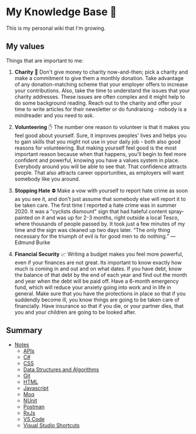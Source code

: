 # My Knowledge Base 🌿

This is my personal wiki that I'm growing.

## My values

Things that are important to me:

1. **Charity** 💸 Don't give money to charity now-and-then; pick a charity and make a commitment to give them a monthly donation. Take advantage of any donation-matching scheme that your employer offers to increase your contributions. Also, take the time to understand the issues that your charity addresses. These issues are often complex and it might help to do some background reading. Reach out to the charity and offer your time to write articles for their newsletter or do fundraising - nobody is a mindreader and you need to ask.

2. **Volunteering** ✋ The number one reason to volunteer is that it makes you feel good about yourself. Sure, it improves peoples' lives and helps you to gain skills that you might not use in your daily job - both also good reasons for volunteering. But making yourself feel good is the most important reason because when that happens, you'll begin to feel more confident and powerful, knowing you have a values system in place. Everybody around you will be able to see that. That confidence attracts people. That also attracts career opportunities, as employers will want somebody like you around.

3. **Stopping Hate** ⛔️ Make a vow with yourself to report hate crime as soon as you see it, and don't just assume that somebody else will report it to be taken care. The first time I reported a hate crime was in summer 2020. It was a "cyclists dismount" sign that had hateful content spray-painted on it and was up for 2-3 months, right outside a local Tesco, where thousands of people passed by. It took just a few minutes of my time and the sign was cleaned up two days later. “The only thing necessary for the triumph of evil is for good men to do nothing.” ― Edmund Burke

4. **Financial Security** 📈 Writing a budget makes you feel more powerful, even if your finances are not great. Its important to know exactly how much is coming in and out and on what dates. If you have debt, know the balance of that debt by the end of each year and find out the month and year when the debt will be paid off. Have a 6-month emergency fund, which will reduce your anxiety going into work and in life in general. Make sure that you have the protections in place so that if you suddendly become ill, you know things are going to be taken care of financially. Have insurance so that if you die, or your partner dies, that you and your children are going to be looked after. 


## Summary

- [Notes](georgemarklow/index.md)
  - [APIs](georgemarklow/api/index.md)
  - [C#](georgemarklow/c-sharp/index.md)
  - [CSS](georgemarklow/css/index.md)
  - [Data Structures and Algorithms](georgemarklow/data-structures-and-algorithms/index.md)
  - [Git](georgemarklow/git/index.md)
  - [HTML](georgemarklow/html/index.md)
  - [Javascript](georgemarklow/javascript/index.md)
  - [Moq](georgemarklow/moq/index.md)
  - [NUnit](georgemarklow/nunit/index.md)
  - [Postman](georgemarklow/postman/index.md)
  - [RxJs](georgemarklow/rxjs/index.md)
  - [VS Code](georgemarklow/vs-code/index.md)
  - [Visual Studio Shortcuts](georgemarklow/visual-studio-shortcuts/index.md)
